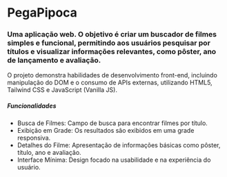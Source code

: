 # PegaPipoca



### Uma aplicação web. O objetivo é criar um buscador de filmes simples e funcional, permitindo aos usuários pesquisar por títulos e visualizar informações relevantes, como pôster, ano de lançamento e avaliação.

O projeto demonstra habilidades de desenvolvimento front-end, incluindo manipulação do DOM e o consumo de APIs externas, utilizando HTML5, Tailwind CSS e JavaScript (Vanilla JS).

##### Funcionalidades
- Busca de Filmes: Campo de busca para encontrar filmes por título.
- Exibição em Grade: Os resultados são exibidos em uma grade responsiva.
- Detalhes do Filme: Apresentação de informações básicas como pôster, título, ano e avaliação.
- Interface Mínima: Design focado na usabilidade e na experiência do usuário.
